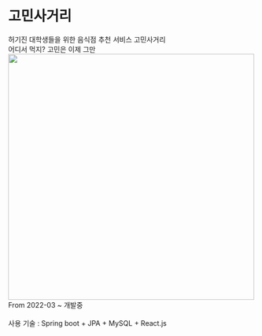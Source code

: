 # 고민사거리

허기진 대학생들을 위한 음식점 추천 서비스 고민사거리<br>
어디서 먹지? 고민은 이제 그만 <br>
<img src="https://user-images.githubusercontent.com/58161987/173227456-c8facfc8-92e6-4570-bbff-675609107cd7.png" width = 500px height = 500px/>
<br>
From 2022-03 ~ 개발중
<br><br>
사용 기술 : Spring boot + JPA + MySQL + React.js<br>
